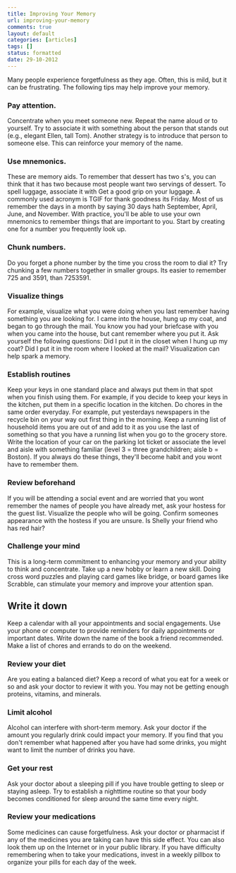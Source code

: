 ```yaml
---
title: Improving Your Memory
url: improving-your-memory
comments: true
layout: default
categories: [articles]
tags: []
status: formatted
date: 29-10-2012
---
```

Many people experience forgetfulness as they age. Often, this is mild, but it can be frustrating. The following tips may help improve your memory.

### Pay attention. 
Concentrate when you meet someone new. Repeat the name aloud or to yourself. Try to associate it with something about the person that stands out (e.g., elegant Ellen, tall Tom). Another strategy is to introduce that person to someone else. This can reinforce your memory of the name.

### Use mnemonics. 
These are memory aids.  To remember that dessert has two s's, you can think that it has two because most people want two servings of dessert. To spell luggage, associate it with Get a good grip on your luggage. A commonly used acronym is TGIF for thank goodness its Friday. Most of us remember the days in a month by saying 30 days hath September, April, June, and November. With practice, you'll be able to use your own mnemonics to remember things that are important to you.  Start by creating one for a number you frequently look up.

### Chunk numbers. 
Do you forget a phone number by the time you cross the room to dial it? Try chunking a few numbers together in smaller groups. Its easier to remember 725 and 3591, than 7253591. 

### Visualize things
For example, visualize what you were doing when you last remember having something you are looking for. I came into the house, hung up my coat, and began to go through the mail. You know you had your briefcase with you when you came into the house, but cant remember where you put it. Ask yourself the following questions: Did I put it in the closet when I hung up my coat? Did I put it in the room where I looked at the mail? Visualization can help spark a memory.

### Establish routines
Keep your keys in one standard place and always put them in that spot when you finish using them. For example, if you decide to keep your keys in the kitchen, put them in a specific location in the kitchen. Do chores in the same order everyday. For example, put yesterdays newspapers in the recycle bin on your way out first thing in the morning. Keep a running list of household items you are out of and add to it as you use the last of something so that you have a running list when you go to the grocery store. Write the location of your car on the parking lot ticket or associate the level and aisle with something familiar (level 3 = three grandchildren; aisle b = Boston). If you always do these things, they'll become habit and you wont have to remember them.

### Review beforehand
If you will be attending a social event and are worried that you wont remember the names of people you have already met, ask your hostess for the guest list. Visualize the people who will be going. Confirm someones appearance with the hostess if you are unsure. Is Shelly your friend who has red hair? 

### Challenge your mind
This is a long-term commitment to enhancing your memory and your ability to think and concentrate. Take up a new hobby or learn a new skill. Doing cross word puzzles and playing card games like bridge, or board games like Scrabble, can stimulate your memory and improve your attention span. 

## Write it down
Keep a calendar with all your appointments and social engagements. Use your phone or computer to provide reminders for daily appointments or important dates. Write down the name of the book a friend recommended. Make a list of chores and errands to do on the weekend. 

### Review your diet 
Are you eating a balanced diet? Keep a record of what you eat for a week or so and ask your doctor to review it with you. You may not be getting enough proteins, vitamins, and minerals.

### Limit alcohol
Alcohol can interfere with short-term memory. Ask your doctor if the amount you regularly drink could impact your memory. If you find that you don't remember what happened after you have had some drinks, you might want to limit the number of drinks you have.

### Get your rest
Ask your doctor about a sleeping pill if you have trouble getting to sleep or staying asleep. Try to establish a nighttime routine so that your body becomes conditioned for sleep around the same time every night. 
 
### Review your medications
Some medicines can cause forgetfulness. Ask your doctor or pharmacist if any of the medicines you are taking can have this side effect. You can also look them up on the Internet or in your public library. If you have difficulty remembering when to take your medications, invest in a weekly pillbox to organize your pills for each day of the week.